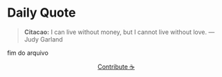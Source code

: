 # Daily Quote

> **Citacao:** I can live without money, but I cannot live without love. — Judy Garland

fim do arquivo

<watermark-footer>
<p align="center">
  <a href="https://github.com/ruisuan/ruisuan/blob/main/contribute.md">Contribute ☕</a>
</p>
</watermark-footer>
